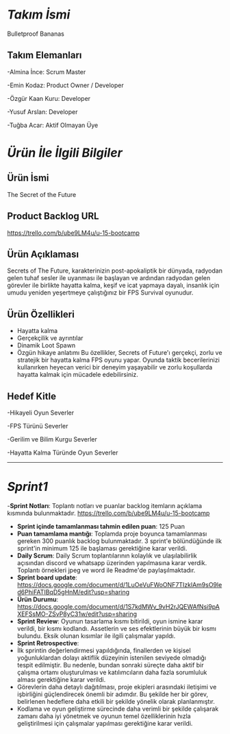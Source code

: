 # *Takım İsmi*
Bulletproof Bananas
## Takım Elemanları
-Almina İnce: Scrum Master

-Emin Kodaz: Product Owner / Developer

-Özgür Kaan Kuru: Developer

-Yusuf Arslan: Developer

-Tuğba Acar: Aktif Olmayan Üye

# *Ürün İle İlgili Bilgiler*

## Ürün İsmi
The Secret of the Future
## Product Backlog URL
https://trello.com/b/ube9LM4u/u-15-bootcamp
## Ürün Açıklaması
Secrets of The Future, karakterinizin post-apokaliptik bir dünyada, radyodan gelen tuhaf sesler ile uyanması ile başlayan ve ardından radyodan gelen görevler ile birlikte hayatta kalma, keşif ve icat yapmaya dayalı, insanlık için umudu yeniden yeşertmeye çalıştığınız bir FPS Survival oyunudur.

## Ürün Özellikleri
- Hayatta kalma
- Gerçekçilik ve ayrıntılar
- Dinamik Loot Spawn
- Özgün hikaye anlatımı
Bu özellikler, Secrets of Future'ı gerçekçi, zorlu ve stratejik bir hayatta kalma FPS oyunu yapar. Oyunda taktik becerilerinizi kullanırken heyecan verici bir deneyim yaşayabilir ve zorlu koşullarda hayatta kalmak için mücadele edebilirsiniz.
  

## Hedef Kitle
-Hikayeli Oyun Severler

-FPS Türünü Severler

-Gerilim ve Bilim Kurgu Severler

-Hayatta Kalma Türünde Oyun Severler

------------
# *Sprint1* 
-**Sprint Notları**: Toplantı notları ve puanlar backlog itemların açıklama kısmında bulunmaktadır.
https://trello.com/b/ube9LM4u/u-15-bootcamp
- **Sprint içinde tamamlanması tahmin edilen puan**: 125 Puan
- **Puan tamamlama mantığı**: Toplamda proje boyunca tamamlanması gereken 300 puanlık backlog bulunmaktadır. 3 sprint'e bölündüğünde ilk sprint'in minimum 125 ile başlaması gerektiğine karar verildi.
- **Daily Scrum**: Daily Scrum toplantılarının kolaylık ve ulaşılabilirlik açısından discord ve whatsapp üzerinden yapılmasına karar verdik. Toplantı örnekleri jpeg ve word ile Readme'de paylaşılmaktadır.
- **Sprint board update**: https://docs.google.com/document/d/1LuOeVuFWoONF7TIzklAm9sO9led6PhiFATIBqD5gHnM/edit?usp=sharing 
- **Ürün Durumu**: https://docs.google.com/document/d/1S7kdMWv_9vH2rJQEWAfNsi9pAXEFSsMO-ZSvP8yC31w/edit?usp=sharing
- **Sprint Review**: Oyunun tasarlama kısmı bitirildi, oyun ismine karar verildi, bir kısmı kodlandı.
  Assetlerin ve ses efektlerinin büyük bir kısmı bulundu.
  Eksik olunan kısımlar ile ilgili çalışmalar yapıldı. 
- **Sprint Retrospective**:
-  İlk sprintin değerlendirmesi yapıldığında, finallerden ve kişisel yoğunluklardan dolayı aktiflik düzeyinin istenilen seviyede olmadığı tespit edilmiştir. Bu nedenle, bundan sonraki süreçte daha aktif bir çalışma ortamı oluşturulması ve katılımcıların daha fazla sorumluluk alması gerektiğine karar verildi.
-  Görevlerin daha detaylı dağıtılması, proje ekipleri arasındaki iletişimi ve işbirliğini güçlendirecek önemli bir adımdır. Bu şekilde her bir görev, belirlenen hedeflere daha etkili bir şekilde yönelik olarak planlanmıştır.
-  Kodlama ve oyun geliştirme sürecinde daha verimli bir şekilde çalışarak zamanı daha iyi yönetmek ve oyunun temel özelliklerinin hızla geliştirilmesi için çalışmalar yapılması gerektiğine karar verildi.  







